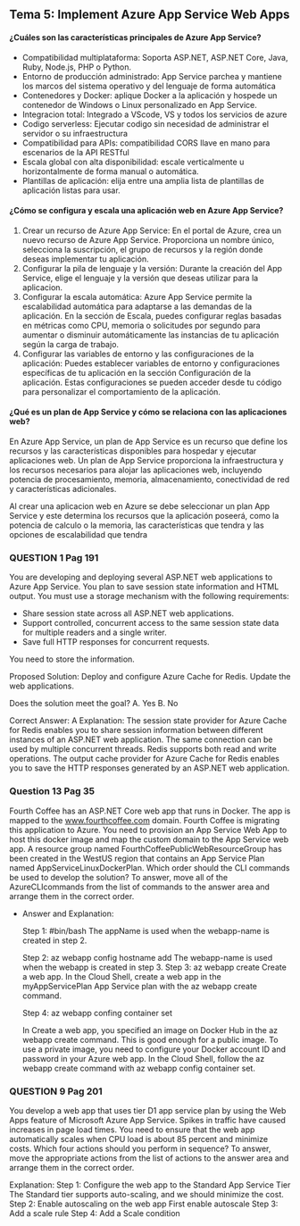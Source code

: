 ## Tema 5: Implement Azure App Service Web Apps

#### ¿Cuáles son las características principales de Azure App Service?

- Compatibilidad multiplataforma: Soporta ASP.NET, ASP.NET Core, Java, Ruby, Node.js, PHP o Python.
- Entorno de producción administrado: App Service parchea y mantiene los marcos del sistema operativo y del lenguaje de forma automática
- Contenedores y Docker: aplique Docker a la aplicación y hospede un contenedor de Windows o Linux personalizado en App Service.
- Integracion total: Integrado a VScode, VS y todos los servicios de azure
- Codigo serverless: Ejecutar codigo sin necesidad de administrar el servidor o su infraestructura
- Compatibilidad para APIs: compatibilidad CORS llave en mano para escenarios de la API RESTful
- Escala global con alta disponibilidad: escale verticalmente u horizontalmente de forma manual o automática.
- Plantillas de aplicación: elija entre una amplia lista de plantillas de aplicación listas para usar.

#### ¿Cómo se configura y escala una aplicación web en Azure App Service?

1. Crear un recurso de Azure App Service: En el portal de Azure, crea un nuevo recurso de Azure App Service. Proporciona un nombre único, selecciona la suscripción, el grupo de recursos y la región donde deseas implementar tu aplicación.
2. Configurar la pila de lenguaje y la versión: Durante la creación del App Service, elige el lenguaje y la versión que deseas utilizar para la aplicacion.
3. Configurar la escala automática: Azure App Service permite la escalabilidad automática para adaptarse a las demandas de la aplicación. En la sección de Escala, puedes configurar reglas basadas en métricas como CPU, memoria o solicitudes por segundo para aumentar o disminuir automáticamente las instancias de tu aplicación según la carga de trabajo.
4. Configurar las variables de entorno y las configuraciones de la aplicación: Puedes establecer variables de entorno y configuraciones específicas de tu aplicación en la sección Configuración de la aplicación. Estas configuraciones se pueden acceder desde tu código para personalizar el comportamiento de la aplicación.

#### ¿Qué es un plan de App Service y cómo se relaciona con las aplicaciones web?

En Azure App Service, un plan de App Service es un recurso que define los recursos y las características disponibles para hospedar y ejecutar aplicaciones web. Un plan de App Service proporciona la infraestructura y los recursos necesarios para alojar las aplicaciones web, incluyendo potencia de procesamiento, memoria, almacenamiento, conectividad de red y características adicionales. 

Al crear una aplicacion web en Azure se debe seleccionar un plan App Service y este determina los recursos que la aplicación poseerá, como la potencia de calculo o la memoria, las características que tendra y las opciones de escalabilidad que tendra 

### QUESTION 1 Pag 191
You are developing and deploying several ASP.NET web applications to Azure App Service. You plan to
save session state information and HTML output.
You must use a storage mechanism with the following requirements:
- Share session state across all ASP.NET web applications.
- Support controlled, concurrent access to the same session state data for multiple readers and a single writer.
- Save full HTTP responses for concurrent requests.

You need to store the information.

Proposed Solution: Deploy and configure Azure Cache for Redis. Update the web applications.

Does the solution meet the goal?
A. Yes
B. No

Correct Answer: A
Explanation: 
The session state provider for Azure Cache for Redis enables you to share session information between different instances of an ASP.NET web application.
The same connection can be used by multiple concurrent threads. Redis supports both read and write operations.
The output cache provider for Azure Cache for Redis enables you to save the HTTP responses generated by an ASP.NET web application.


### Question 13 Pag 35
Fourth Coffee has an ASP.NET Core web app that runs in Docker. The app is mapped to the
www.fourthcoffee.com domain. Fourth Coffee is migrating this application to Azure.
You need to provision an App Service Web App to host this docker image and map the custom domain to the App Service web app.
A resource group named FourthCoffeePublicWebResourceGroup has been created in the WestUS region that contains an App Service Plan named AppServiceLinuxDockerPlan.
Which order should the CLI commands be used to develop the solution? To answer, move all of the AzureCLIcommands from the list of commands to the answer area and arrange them in the correct order.
 
   - Answer and Explanation: 

     Step 1: #bin/bash
     The appName is used when the webapp-name is created in step 2.

     Step 2: az webapp config hostname add
     The webapp-name is used when the webapp is created in step 3.
     Step 3: az webapp create
     Create a web app. In the Cloud Shell, create a web app in the myAppServicePlan App Service plan with the
     az webapp create command.

     Step 4: az webapp confing container set

     In Create a web app, you specified an image on Docker Hub in the az webapp create command. This is
     good enough for a public image. To use a private image, you need to configure your Docker account ID and
     password in your Azure web app.
     In the Cloud Shell, follow the az webapp create command with az webapp config container set.



### QUESTION 9 Pag 201
You develop a web app that uses tier D1 app service plan by using the Web Apps feature of Microsoft
Azure App Service.
Spikes in traffic have caused increases in page load times.
You need to ensure that the web app automatically scales when CPU load is about 85 percent and
minimize costs.
Which four actions should you perform in sequence? To answer, move the appropriate actions from the list
of actions to the answer area and arrange them in the correct order.

Explanation:
Step 1: Configure the web app to the Standard App Service Tier
The Standard tier supports auto-scaling, and we should minimize the cost.
Step 2: Enable autoscaling on the web app
First enable autoscale
Step 3: Add a scale rule
Step 4: Add a Scale condition
